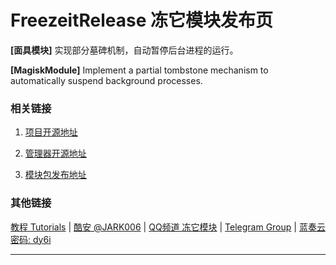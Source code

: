 # FreezeitRelease 冻它模块发布页

**[面具模块]** 实现部分墓碑机制，自动暂停后台进程的运行。

**[MagiskModule]** Implement a partial tombstone mechanism to automatically suspend background processes.

### 相关链接

1. [项目开源地址](https://github.com/jark006/freezeitVS)

1. [管理器开源地址](https://github.com/jark006/freezeitapp)

1. [模块包发布地址](https://github.com/jark006/freezeitRelease)

### 其他链接

[教程 Tutorials](https://jark006.github.io/FreezeitIntroduction/) |
[酷安 @JARK006](https://www.coolapk.com/u/1212220) |
[QQ频道 冻它模块](https://qun.qq.com/qqweb/qunpro/share?_wv=3&_wwv=128&appChannel=share&inviteCode=1W6opB7&appChannel=share&businessType=9&from=246610&biz=ka) |
[Telegram Group](https://t.me/+sjDX1oTk31ZmYjY1) |
[蓝奏云 密码: dy6i](https://jark006.lanzout.com/b017oz9if) 

---

